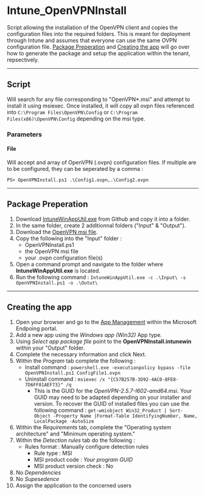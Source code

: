 # Intune_OpenVPNInstall
Script allowing the installation of the OpenVPN client and copies the configuration files into the required folders.
This is meant for deployment through Intune and assumes that everyone can use the same OVPN configuration file. [Package Preperation](#package-preperation) and [Creating the app](#creating-the-app) will go over how to generate the package and setup the application within the tenant, repsectively. 

___

## Script
Will search for any file corresponding to "OpenVPN*.msi" and attempt to install it using msiexec.
Once installed, it will copy all ovpn files referenced into `C:\Program Files\OpenVPN\Config` or `C:\Program Files(x86)\OpenVPN\Config` depending on the msi type.

### Parameters

#### File
Will accept and array of OpenVPN (.ovpn) configuration files.
If multiple are to be configured, they can be seperated by a comma :
```PS
PS> OpenVPNInstall.ps1 .\Config1.ovpn,.\Config2.ovpn
```

___

## Package Preperation
1. Download [IntuneWinAppUtil.exe](https://github.com/microsoft/Microsoft-Win32-Content-Prep-Tool/blob/master/IntuneWinAppUtil.exe) from Github and copy it into a folder.
2. In the same folder, create 2 additionnal folders ("Input" & "Output").
3. Download the [OpenVPN msi file](https://openvpn.net/community-downloads/).
4. Copy the following into the "Input" folder :
    - OpenVPNInstall.ps1
    - the OpenVPN msi file
    - your .ovpn configuration file(s)
5. Open a command prompt and navigate to the folder where **IntuneWinAppUtil.exe** is located.
6. Run the following command : `IntuneWinAppUtil.exe -c .\Input\ -s OpenVPNInstall.ps1 -o .\Outut\`

___

## Creating the app
1. Open your browser and go to the [App Management](https://endpoint.microsoft.com/#blade/Microsoft_Intune_DeviceSettings/AppsMenu/allApps) within the Microsoft Endpoing portal.
2. Add a new app using the *Windows app (Win32)* App type.
3. Using *Select app package file* point to the **OpenVPNInstall.intunewin** within your "Output" folder.
4. Complete the necessary information and click Next.
5. Within the *Program* tab complete the following :
    - Install command : `powershell.exe -executionpolicy bypass -file OpenVPNInstall.ps1 ConfigFile1.ovpn`
    - Uninstall command : `msiexec /x "{C57B257B-3D92-4AC0-8FE8-7D6FF81AEF73}" /q`
        - This is the GUID for the *OpenVPN-2.5.7-I602-amd64.msi*. Your GUID may need to be adapted depending on your installer and version. To recover the GUID of installed files you can use the following command : `get-wmiobject Win32_Product | Sort-Object -Property Name |Format-Table IdentifyingNumber, Name, LocalPackage -AutoSize`
6. Within the *Requirements* tab, complete the "Operating system architecture" and "Minimum operating system."
7. Within the *Detection rules* tab do the following :
    - Rules format : Manually configure detection rules
        - Rule type : MSI
        - MSI product code : *Your program GUID*
        - MSI product version check : No
8. No *Dependencies*
9. No *Supesedence*
10. Assign the application to the concerned users
